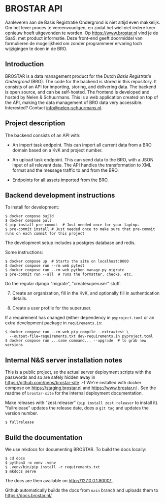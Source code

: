 # BROSTAR API

Aanleveren aan de Basis Registratie Ondergrond is niet altijd even makkelijk. Om het lever proces te vereenvoudigen, en zodat het wiel niet iedere keer opnieuw hoeft uitgevonden te worden. Op https://www.brostar.nl vind je de SaaS, met product informatie. Deze front-end geeft doormiddel van formulieren de mogelijkheid om zonder programmeer ervaring toch wijzigingen te doen in de BRO.


## Introduction

BROSTAR is a data management product for the Dutch *Basis Registratie Ondergrond* (BRO). The code for the backend is stored in this repository. It consists of an API for importing, storing, and delivering data. The backend is open source, and can be self-hosted. The frontend is developed and hosted by Nelen & Schuurmans. This is a web application created on top of the API, making the data management of BRO data very accessible. Interested? Contact [info@nelen-schuurmans.nl](mailto:info@nelen-schuurmans.nl).


## Project description

The backend consists of an API with:

- An import task endpoint. This can import all current data from a BRO domain based on a KvK and project number.

- An upload task endpoint. This can send data to the BRO, with a JSON input of all relevant data. The API handles the transformation to XML format and the message traffic to and from the BRO.

- Endpoints for all assets imported from the BRO.

## Backend development instructions

To install for development:

    $ docker compose build
    $ docker compose pull
    $ pip install pre-commit  # Just needed once for your laptop.
    $ pre-commit install # Just needed once to make sure that pre-commit runs on each commit for this project

The development setup includes a postgres database and redis.

Some instructions:

    $ docker compose up  # Starts the site on localhost:8000
    $ docker compose run --rm web pytest
    $ docker compose run --rm web python manage.py migrate
    $ pre-commit run --all  # runs the formatter, checks, etc.

Do the regular django "migrate", "createsuperuser" stuff.

7) Create an organization, fill in the KvK, and optionally fill in authentication details.

8) Create a user profile for the superuser.

If a requirement has changed (either dependency in `pyproject.toml` or an extra development package in `requirements.in`:

    $ docker compose run --rm web pip-compile --extra=test \
      --output-file=requirements.txt dev-requirements.in pyproject.toml
    $ docker compose run ...same command... --upgrade  # to grab new versions


## Internal N&S server installation notes

This is a public project, so the actual server deployment scripts with the passwords and so are safely hidden away in https://github.com/nens/brostar-site :-) We're installed with docker compose on https://staging.brostar.nl and https://www.brostar.nl . See the readme of `brostar-site` for the internal deployment documentation.

Make releases with "zest.releaser" (`pip install zest.releaser` to install it). "fullrelease" updates the release date, does a `git tag` and updates the version number.

    $ fullrelease


## Build the documentation

We use mkdocs for documenting BROSTAR. To build the docs locally:

    $ cd docs
    $ python3 -m venv .venv
    $ .venv/bin/pip install -r requirements.txt
    $ mkdocs serve

The docs are then available on http://127.0.0.1:8000/`.

Github automatically builds the docs from `main` branch and uploads them to
https://docs.brostar.nl/
